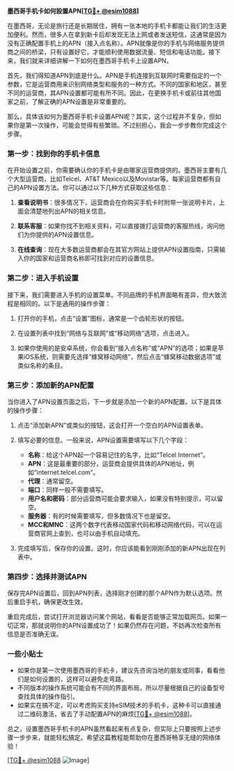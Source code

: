 **墨西哥手机卡如何設置APN[[TG💪+ @esim1088](https://t.me/s/esim1088)]**

在墨西哥，无论是旅行还是长期居住，拥有一张本地的手机卡都能让我们的生活更加便利。然而，很多人在拿到新卡后却发现无法上网或者发送短信，这通常是因为没有正确配置手机上的APN（接入点名称）。APN就像是你的手机与网络服务提供商之间的桥梁，只有设置好它，才能顺利使用数据流量、短信和电话功能。接下来，我们就来详细讲解一下如何在墨西哥手机卡上设置APN。

首先，我们得知道APN到底是什么。APN是手机连接到互联网时需要指定的一个参数，它是运营商用来识别网络类型和服务的一种方式。不同的国家和地区，甚至不同的运营商，其APN设置都可能有所不同。因此，在更换手机卡或前往其他国家之前，了解正确的APN设置是非常重要的。

那么，具体该如何为墨西哥手机卡设置APN呢？其实，这个过程并不复杂，但如果你是第一次操作，可能会觉得有些繁琐。不过别担心，我会一步步教你完成这个步骤。

### **第一步：找到你的手机卡信息**
在开始设置之前，你需要确认你的手机卡是由哪家运营商提供的。墨西哥主要有几个大型运营商，比如Telcel、AT&T Mexico以及Movistar等。每家运营商都有自己的APN设置方法。你可以通过以下几种方式获取这些信息：

1. **查看说明书**：很多情况下，运营商会在你购买手机卡时附带一张说明卡片，上面会清楚地列出APN的相关信息。
   
2. **联系客服**：如果你找不到相关资料，可以直接拨打运营商的客服热线，询问他们为你提供的APN设置信息。

3. **在线查询**：现在大多数运营商都会在其官方网站上提供APN设置指南，只需输入你的国家和运营商名称即可找到对应的设置信息。

### **第二步：进入手机设置**
接下来，我们需要进入手机的设置菜单。不同品牌的手机界面略有差异，但大致流程是相同的。以下是通用的操作步骤：

1. 打开你的手机，点击“设置”图标，通常是一个齿轮形状的按钮。
   
2. 在设置列表中找到“网络与互联网”或“移动网络”选项，点击进入。

3. 如果你使用的是安卓系统，你会看到“接入点名称”或“APN”的选项；如果是苹果iOS系统，则需要先选择“蜂窝移动网络”，然后点击“蜂窝移动数据选项”或类似名称的条目。

### **第三步：添加新的APN配置**
当你进入了APN设置页面之后，下一步就是添加一个新的APN配置。以下是具体的操作步骤：

1. 点击“添加新APN”或类似的按钮，这会打开一个空白的APN设置表单。

2. 填写必要的信息。一般来说，APN设置需要填写以下几个字段：
   - **名称**：给这个APN起一个容易记住的名字，比如“Telcel Internet”。
   - **APN**：这是最重要的部分，运营商会提供具体的APN地址，例如“internet.telcel.com”。
   - **代理**：通常留空。
   - **端口**：同样一般不需要填写。
   - **用户名和密码**：部分运营商可能会要求输入，如果没有特别提示，可以留空。
   - **服务器**：有的时候需要填写，但多数情况下也是留空。
   - **MCC和MNC**：这两个数字代表移动国家代码和移动网络代码，可以在运营商官网上查到，也可以由手机自动填充。

3. 完成填写后，保存你的设置。这时，你应该能看到刚刚添加的新APN出现在列表中。

### **第四步：选择并测试APN**
保存完APN设置后，回到APN列表，选择刚才创建的那个APN作为默认选项。然后重启手机，确保更改生效。

重启完成后，尝试打开浏览器访问某个网站，看看是否能够正常加载网页。如果一切正常，那就说明你的APN设置成功了！如果仍然存在问题，不妨再次检查所有信息是否准确无误。

### **一些小贴士**
- 如果你是第一次使用墨西哥的手机卡，建议先咨询当地的朋友或同事，看看他们是如何设置的，这样可以避免走弯路。
- 不同版本的操作系统可能会有不同的界面布局，所以尽量根据自己的设备型号查找具体的操作指引。
- 如果实在搞不定，可以考虑购买支持eSIM技术的手机卡，这种卡可以直接通过二维码激活，省去了手动配置APN的麻烦[[TG💪+ @esim1088](https://t.me/s/esim1088)]。

总之，设置墨西哥手机卡的APN虽然看起来有点复杂，但实际上只要按照上述步骤一步步来，就能轻松搞定。希望这篇教程能帮助你在墨西哥畅享无缝的网络体验！

[[TG💪+ @esim1088](https://t.me/s/esim1088) ![Image](https://i.postimg.cc/4NQfJmqS/Snipaste-2025-05-13-00-14-12.png)]
